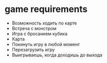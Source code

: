 # game requirements
- Возможность ходить по карте
- Встреча с монстром
- Игра с бросанием кубика
- Карта
- Покинуть игру в любой момент
- Перезагрузить игру
- Выигрываешь, когда доходишь до выхода
